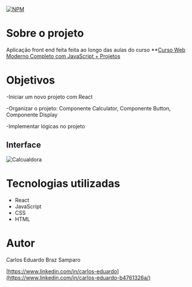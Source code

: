 [![NPM](https://img.shields.io/npm/l/react)](https://github.com/cadusamparo/Calculadora/blob/main/LICENSE)

# Sobre o projeto

Aplicação front end feita feita ao longo das aulas do curso **[Curso Web Moderno Completo com JavaScript + Projetos](https://www.udemy.com/course/curso-web/)

# Objetivos

-Iniciar um novo projeto com React 

-Organizar o projeto: Componente Calculator, Componente Button, Componente Display 

-Implementar lógicas no projeto

## Interface

![Calcualdora](https://github.com/cadusamparo/Calculadora/assets/128712778/ef5b0ea1-618b-4d84-91fb-501441a1db05)

# Tecnologias utilizadas

- React
- JavaScript
- CSS
- HTML

# Autor
Carlos Eduardo Braz Samparo

[https://www.linkedin.com/in/carlos-eduardo](https://www.linkedin.com/in/carlos-eduardo-b4761326a/)
